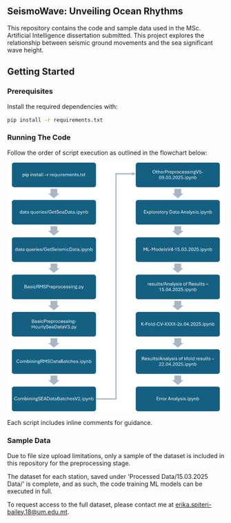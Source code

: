 ## SeismoWave: Unveiling Ocean Rhythms

This repository contains the code and sample data used in the MSc. Artificial Intelligence dissertation submitted. This project explores the relationship between seismic ground movements and the sea significant wave height.

## Getting Started

### Prerequisites
Install the required dependencies with:

```bash
pip install -r requirements.txt
```

### Running The Code
Follow the order of script execution as outlined in the flowchart below:

![Execution Flowchart](Flowchart.png)

Each script includes inline comments for guidance.

### Sample Data

Due to file size upload limitations, only a sample of the dataset is included in this repository for the preprocessing stage.

The dataset for each station, saved under 'Processed Data/15.03.2025 Data/' is complete, and as such, the code training ML models can be executed in full.

To request access to the full dataset, please contact me at erika.spiteri-bailey.18@um.edu.mt.

